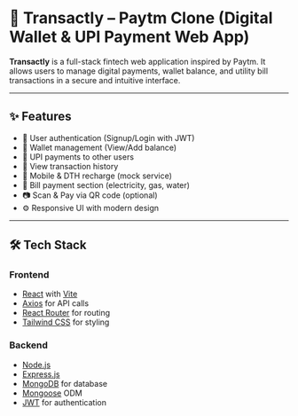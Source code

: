 # 💸 Transactly – Paytm Clone (Digital Wallet & UPI Payment Web App)

**Transactly** is a full-stack fintech web application inspired by Paytm. It allows users to manage digital payments, wallet balance, and utility bill transactions in a secure and intuitive interface.

---

## ✨ Features

- 🔐 User authentication (Signup/Login with JWT)
- 💼 Wallet management (View/Add balance)
- 🔁 UPI payments to other users
- 📜 View transaction history
- 📱 Mobile & DTH recharge (mock service)
- 🧾 Bill payment section (electricity, gas, water)
- 📷 Scan & Pay via QR code (optional)
- ⚙️ Responsive UI with modern design

---

## 🛠 Tech Stack

### Frontend
- [React](https://reactjs.org/) with [Vite](https://vitejs.dev/)
- [Axios](https://axios-http.com/) for API calls
- [React Router](https://reactrouter.com/) for routing
- [Tailwind CSS](https://tailwindcss.com/) for styling

### Backend
- [Node.js](https://nodejs.org/)
- [Express.js](https://expressjs.com/)
- [MongoDB](https://www.mongodb.com/) for database
- [Mongoose](https://mongoosejs.com/) ODM
- [JWT](https://jwt.io/) for authentication